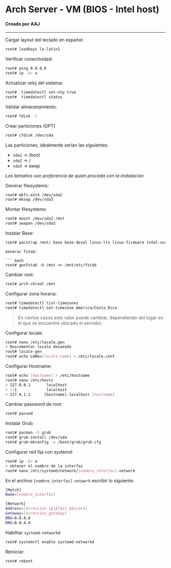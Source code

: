 # Arch Server - VM (BIOS - Intel host)
#### Creado por AAJ

- - -
Cargar layout del teclado en español:
```bash
root# loadkeys la-latin1
```
Verificar conectividad:
``` bash
root# ping 8.8.8.8
root# ip -br a
```
Actualizar reloj del sistema:
``` bash
root#  timedatectl set-ntp true
root#  timedatectl status
```
Validar almacenamiento:
``` bash  
root# fdisk -l
```
Crear particiones (GPT)
``` bash
root# cfdisk /dev/sda
```
Las particiones, idealmente serían las siguientes:
* `sda1` -> /boot
* `sda2` -> /
* `sda3` -> swap

_Los tamaños son preferencia de quien proceda con la instalación_

Generar filesystems:
``` bash
root# mkfs.ext4 /dev/sda2
root# mkswp /dev/sda3
```

Montar filesystems:
``` bash
root# mount /dev/sda2 /mnt
root# swapon /dev/sda3
```

Instalar Base:
``` bash
root# pacstrap /mnt/ base base-devel linux-lts linux-firmware intel-ucode openssh
```

```
Generar fstab:

``` bash
root# genfstab -U /mnt >> /mnt/etc/fstab
```
Cambiar root:
``` bash
root# arch-chroot /mnt
``` 
Configurar zona horaria:
``` bash
root# timedatectl list-timezones
root# timedatectl set-timezone America/Costa_Rica
```
> En ciertos casos este valor puede cambiar, dependiendo del lugar en el que se encuentre ubicado el servidor.

Configurar locale:
``` bash
root# nano /etc/locale.gen
> Descomentar locale desaeado
root# locale-gen
root# echo LANG=[locale_name] > /etc/locale.conf
```

Configurar Hostname:
``` bash
root# echo [hostname] > /etc/hostname
root# nano /etc/hosts
> 127.0.0.1       localhost
> ::1             localhost
> 127.0.1.1      [hostname].localhost [hostname]
```

Cambiar password de root:
``` bash
root# passwd
```

Instalar Grub:

``` bash
root# pacman -S grub
root# grub-install /dev/sda
root# grub-mkconfig -o /boot/grub/grub.cfg
```

Configurar red fija con systemd: 
``` bash
root# ip -br a
> obtener el nombre de la interfaz
root# nano /etc/systemd/network/[nombre_interfaz].network
```
En el archivo `[nombre_interfaz].network` escribir lo siguiente:
``` bash
[Match]
Name=[nombre_interfaz]

[Network]
Address=[dirección_ip]/[bit_máscara]
Gateway=[dirección_gateway]
DNS=8.8.8.8
DNS=8.8.4.4
```

Habilitar `systemd-networkd`
``` bash
root# systemctl enable systemd-networkd
``` 

Reiniciar:
``` bash
root# reboot
```